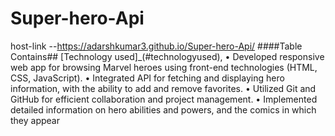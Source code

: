 # Super-hero-Api
host-link --https://adarshkumar3.github.io/Super-hero-Api/
####Table Contains##
[Technology used]_(#technologyused),
• Developed responsive web app for browsing Marvel heroes using
front-end technologies (HTML, CSS, JavaScript).
• Integrated API for fetching and displaying hero information, with the
ability to add and remove favorites.
• Utilized Git and GitHub for efficient collaboration and project
management.
• Implemented detailed information on hero abilities and powers, and
the comics in which they appear
